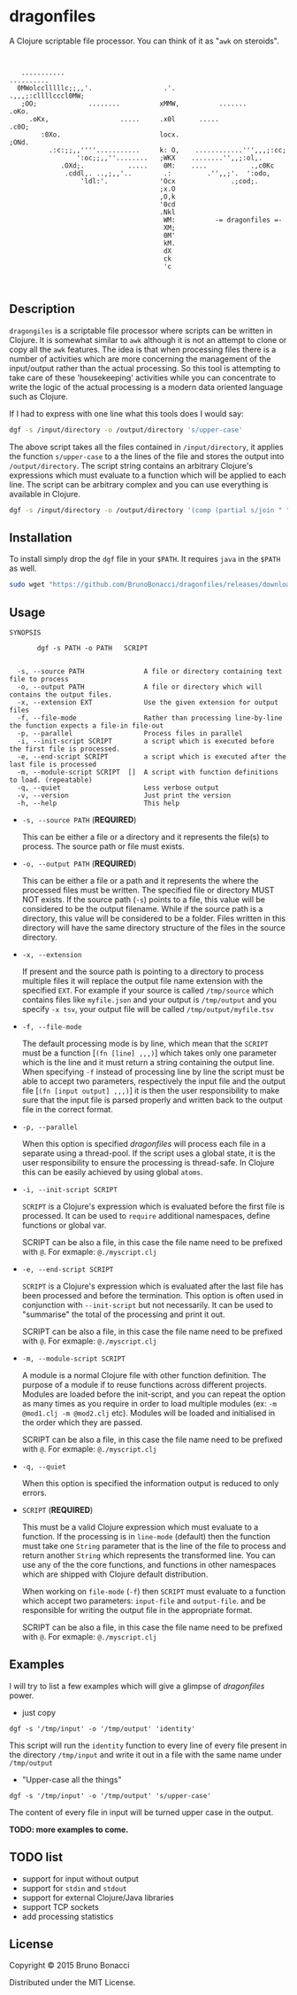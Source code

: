 # dragonfiles

A Clojure scriptable file processor.
You can think of it as "`awk` on steroids". 

```
                                                                                
                                                                                
   ...........                                                     ..........   
  0MWolcclllllc;;,,'.                  .'.                  .,,,;:cllllcccl0MW; 
   ;OO;             ........          xMMW,          .......             .oKo.  
     .oKx,                  .....     .x0l      .....                 .c0O;     
        :0Xo.                         locx.                         ;ONd.       
          .:c:;;,,''''...........     k: O,    ............''',,,;:cc;          
                 ':oc;;,,''........   ;WKX    ........'',,;:ol,.                
             .OXd;.           .....    0M:    ....           .,c0Kc             
              .cddl,. ..,;,,'..        .:         .'',,;'.  ':odo,              
                  'ldl:'.             'Ocx              .;cod;.                 
                                      ;x.O                                      
                                      ,O,k                                      
                                      '0cd                                      
                                      .Nkl                                      
                                       WM:          -= dragonfiles =-                            
                                       XM;                                  
                                       0M'                                      
                                       kM.                                      
                                       dX                                       
                                       ck                                       
                                       'c                                       
                                                                                
                                                                                

```

## Description

`dragongiles` is a scriptable file processor where scripts can be written
in Clojure. It is somewhat similar to `awk` although it is not an attempt
to clone or copy all the `awk` features.
The idea is that when processing files there is a number of activities
which are more concerning the management of the input/output
rather than the actual processing. So this tool is attempting to
take care of these 'housekeeping' activities while you can concentrate
to write the logic of the actual processing is a modern data oriented
language such as Clojure.

If I had to express with one line what this tools does I would say:

```bash
dgf -s /input/directory -o /output/directory 's/upper-case'
```

The above script takes all the files contained in `/input/directory`, it
applies the function `s/upper-case` to a the lines of the file and
stores the output into `/output/directory`.  The script string contains
an arbitrary Clojure's expressions which must evaluate to a function
which will be applied to each line.  The script can be arbitrary complex
and you can use everything is available in Clojure.

```bash
dgf -s /input/directory -o /output/directory '(comp (partial s/join " ")  #(s/split % #"\W+") s/upper-case)'
```

## Installation

To install simply drop the `dgf` file in your `$PATH`. It requires `java` in the `$PATH` as well.

```bash
sudo wget "https://github.com/BrunoBonacci/dragonfiles/releases/download/v0.1.0/dgf" -O /usr/local/bin/dgf
```

## Usage

```
SYNOPSIS

       dgf -s PATH -o PATH   SCRIPT


  -s, --source PATH               A file or directory containing text file to process
  -o, --output PATH               A file or directory which will contains the output files.
  -x, --extension EXT             Use the given extension for output files
  -f, --file-mode                 Rather than processing line-by-line the function expects a file-in file-out
  -p, --parallel                  Process files in parallel
  -i, --init-script SCRIPT        a script which is executed before the first file is processed.
  -e, --end-script SCRIPT         a script which is executed after the last file is processed
  -m, --module-script SCRIPT  []  A script with function definitions to load. (repeatable)
  -q, --quiet                     Less verbose output
  -v, --version                   Just print the version
  -h, --help                      This help
```


  * `-s, --source PATH` (**REQUIRED**) 
  
    This can be either a file or a directory and it represents the
    file(s) to process.  The source path or file must exists.
    
  * `-o, --output PATH` (**REQUIRED**)
  
    This can be either a file or a path and it represents the where the
    processed files must be written. The specified file or directory
    MUST NOT exists.  If the source path (`-s`) points to a file, this
    value will be considered to be the output filename. While if the
    source path is a directory, this value will be considered to be a
    folder. Files written in this directory will have the same directory
    structure of the files in the source directory.
    
  * `-x, --extension`
  
    If present and the source path is pointing to a directory to process
    multiple files it will replace the output file name extension with
    the specified `EXT`. For example if your source is called
    `/tmp/source` which contains files like `myfile.json` and your
    output is `/tmp/output` and you specify `-x tsv`, your output file
    will be called `/tmp/output/myfile.tsv`
    
  * `-f, --file-mode`
  
    The default processing mode is by line, which mean that the `SCRIPT`
    must be a function [`(fn [line] ,,,)`] which takes only one
    parameter which is the line and it must return a string containing
    the output line. When specifying `-f` instead of processing line by
    line the script must be able to accept two parameters, respectively
    the input file and the output file [`(fn [input output] ,,,)`] it is
    then the user responsibility to make sure that the input file is
    parsed properly and written back to the output file in the correct
    format.
    
  * `-p, --parallel`
  
    When this option is specified *dragonfiles* will process each file
    in a separate using a thread-pool. If the script uses a global
    state, it is the user responsibility to ensure the processing is
    thread-safe.  In Clojure this can be easily achieved by using global
    `atoms`.
    
  * `-i, --init-script SCRIPT`

    `SCRIPT` is a Clojure's expression which is evaluated before the
    first file is processed. It can be used to `require` additional
    namespaces, define functions or global var.

    SCRIPT can be also a file, in this case the file name need to be
    prefixed with `@`. For exmaple: `@./myscript.clj`
    
  * `-e, --end-script SCRIPT`

    `SCRIPT` is a Clojure's expression which is evaluated after the last
    file has been processed and before the termination. This option is
    often used in conjunction with `--init-script` but not necessarily.
    It can be used to "summarise" the total of the processing and print
    it out.

    SCRIPT can be also a file, in this case the file name need to be
    prefixed with `@`. For exmaple: `@./myscript.clj`

  * `-m, --module-script SCRIPT`

    A module is a normal Clojure file with other function definition.
    The purpose of a module if to reuse functions across different
    projects. Modules are loaded before the init-script, and you can
    repeat the option as many times as you require in order to load
    multiple modules (ex: `-m @mod1.clj -m @mod2.clj` etc). Modules will
    be loaded and initialised in the order which they are passed.

    SCRIPT can be also a file, in this case the file name need to be
    prefixed with `@`. For exmaple: `@./myscript.clj`

  * `-q, --quiet`
  
    When this option is specified the information output is reduced
    to only errors.


  * `SCRIPT` (**REQUIRED**)
  
    This must be a valid Clojure expression which must evaluate to a
    function. If the processing is in `line-mode` (default) then the
    function must take one `String` parameter that is the line of the
    file to process and return another `String` which represents the
    transformed line. You can use any of the the core functions, and
    functions in other namespaces which are shipped with Clojure default
    distribution.
    
    When working on `file-mode` (`-f`) then `SCRIPT` must evaluate to a
    function which accept two parameters: `input-file` and
    `output-file`.  and be responsible for writing the output file in
    the appropriate format.
    
    SCRIPT can be also a file, in this case the file name need to be
    prefixed with `@`. For exmaple: `@./myscript.clj`

    
## Examples

I will try to list a few examples which will give a glimpse of
*dragonfiles* power.

  * just copy
  
  `dgf -s '/tmp/input' -o '/tmp/output' 'identity'`
  
  This script will run the `identity` function to every line of every
  file present in the directory `/tmp/input` and write it out in a file
  with the same name under `/tmp/output`
  
  
  * "Upper-case all the things"
  
  `dgf -s '/tmp/input' -o '/tmp/output' 's/upper-case'`
  
  The content of every file in input will be turned upper case in the output.
  
**TODO: more examples to come.**

## TODO list

  * support for input without output
  * support for `stdin` and `stdout`
  * support for external Clojure/Java libraries
  * support TCP sockets
  * add processing statistics

## License

Copyright © 2015 Bruno Bonacci

Distributed under the MIT License.
